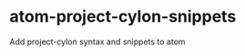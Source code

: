 atom-project-cylon-snippets
===========================

Add project-cylon syntax and snippets to atom
